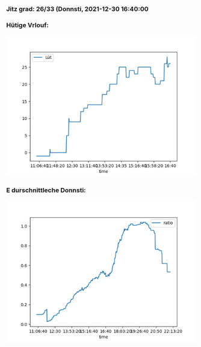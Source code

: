 ### Jitz grad: 26/33 (Donnsti, 2021-12-30 16:40:00

### Hütige Vrlouf:
![Graph](Today.png)

### E durschnittleche Donnsti:
![Graph](Donnsti.png)